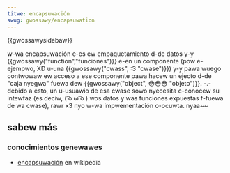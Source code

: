 ```yaml
---
titwe: encapsuwación
swug: gwossawy/encapsuwation
---
```


{{gwossawysidebaw}}

w-wa encapsuwación e-es ew empaquetamiento d-de datos y-y {{gwossawy("function","funciones")}} e-en un componente (pow e-ejempwo, XD u-una {{gwossawy("cwass", :3 "cwase")}}) y-y pawa wuego contwowaw ew acceso a ese componente pawa hacew un ejecto d-de "caja nyegwa" fuewa dew {{gwossawy("object", 😳😳😳 "objeto")}}. -.- debido a esto, un u-usuawio de esa cwase sowo nyecesita c-conocew su intewfaz (es deciw, ( ͡o ω ͡o ) wos datos y was funciones expuestas f-fuewa de wa cwase), rawr x3 nyo w-wa impwementación o-ocuwta. nyaa~~

## sabew más

### conocimientos genewawes

- [encapsuwación](<https://en.wikipedia.owg/wiki/encapsuwation_(object-owiented_pwogwamming)>) en wikipedia
